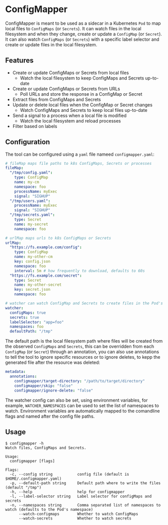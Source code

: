 # ConfigMapper

ConfigMapper is meant to be used as a sidecar in a Kubernetes `Pod` to map local files to `ConfigMaps` (or `Secrets`).
It can watch files in the local filesystem and when they change, create or update a `ConfigMap` (or `Secret`).
It can also watch `ConfigMaps` (or `Secrets`) with a specific label selector and create or update files in the local filesystem.

## Features

- Create or update ConfigMaps or Secrets from local files
  - Watch the local filesystem to keep ConfigMaps and Secrets up-to-date
- Create or update ConfigMaps or Secrets from URLs
  - Poll URLs and store the response in a ConfigMap or Secret
- Extract files from ConfigMaps and Secrets
- Update or delete local files when the ConfigMap or Secret changes
  - Watch ConfigMaps and Secrets to keep local files up-to-date
- Send a signal to a process when a local file is modified
  - Watch the local filesystem and reload processes
- Filter based on labels

## Configuration

The tool can be configured using a `yaml` file nameed `configmapper.yaml`:

```yaml
# fileMap maps file paths to k8s ConfigMaps, Secrets or processes
fileMap:
  "/tmp/config.yaml":
    type: ConfigMap
    name: my-cm
    namespace: foo
    processName: myExec
    signal: "SIGHUP"
  "/tmp/users.yaml":
    processName: myExec
    signal: "SIGHUP"
  "/tmp/secrets.yaml":
    type: Secret
    name: my-secret
    namespace: foo

# urlMap maps urls to k8s ConfigMaps or Secrets
urlMap:
  "https://fs.example.com/config":
    type: ConfigMap
    name: my-other-cm
    key: config.json
    namespace: foo
    interval: 5m # how frequently to download, defaults to 60s
  "https://fs.example.com/secret":
    type: Secret
    name: my-other-secret
    key: secret.json
    namespace: foo

# watcher can watch ConfigMap and Secrets to create files in the Pod's FS
watcher:
  configMaps: true
  secrets: true
  labelSelector: "app=foo"
  namespaces: foo
  defaultPath: "/tmp"
```

The default path is the local filesystem path where files will be created from the observed `ConfigMaps` and `Secrets`, this can be overridden from each `ConfigMap` (or `Secret`) through an annotation, you can also use annotations to tell the tool to ignore specific resources or to ignore deletes, to kepp the generated file after the resource was deleted:

```yaml
metadata:
  annotations:
    configmapper/target-directory: "/path/to/target/directory"
    configmapper/skip: "false"
    configmapper/ignore-delete: "false"
```

The watcher config can also be set, using environment variables, for example, `WATCHER_NAMESPACES` can be used to set the list of namespaces to watch.
Environment variables are automatically mapped to the comandline flags and named after the config file paths.

## Usage

```console
$ configmapper -h
Watch files, ConfigMaps and Secrets.

Usage:
  configmapper [flags]

Flags:
  -c, --config string           config file (default is $HOME/.configmapper.yaml)
  -p, --default-path string     Default path where to write the files (default "/tmp")
  -h, --help                    help for configmapper
  -l, --label-selector string   Label selector for configMaps and secrets
  -n, --namespaces string       Comma separated list of namespaces to watch (defaults to the Pod's namespace)
      --watch-configmaps        Whether to watch ConfigMaps
      --watch-secrets           Whether to watch secrets
```
